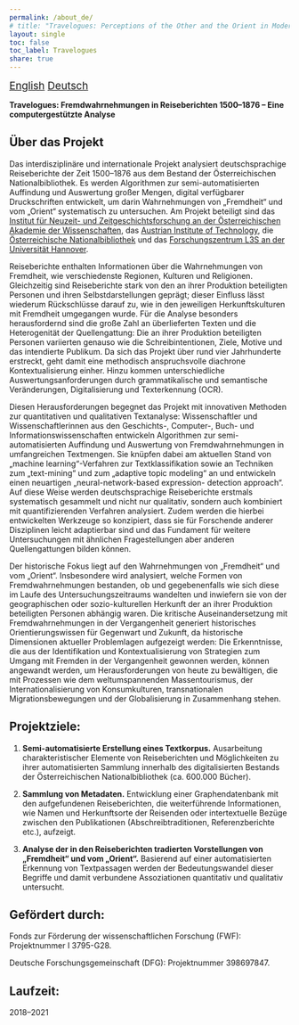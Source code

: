 ```yaml
---
permalink: /about_de/
# title: "Travelogues: Perceptions of the Other and the Orient in Modern Times. A Mixed-method Approach for the Analysis of Large-scale Travel Account Series."
layout: single
toc: false
toc_label: Travelogues
share: true
---
```


<i class="fas fa-language"></i><span style="font-size: 14pt;"> [English](/about/) [Deutsch](/about_de)</span>

**Travelogues: Fremdwahrnehmungen in Reiseberichten 1500–1876 – Eine computergestützte Analyse**

## Über das Projekt

Das interdisziplinäre und internationale Projekt analysiert deutschsprachige Reiseberichte der Zeit 1500–1876 aus dem 
Bestand der Österreichischen Nationalbibliothek. Es werden Algorithmen zur semi-automatisierten Auffindung und Auswertung 
großer Mengen, digital verfügbarer Druckschriften entwickelt, um darin Wahrnehmungen von „Fremdheit“ und vom „Orient“ 
systematisch zu untersuchen. Am Projekt beteiligt sind das [Institut für Neuzeit- und Zeitgeschichtsforschung an der 
Österreichischen Akademie der Wissenschaften](https://www.oeaw.ac.at/inz/), das [Austrian Institute of Technology](https://www.ait.ac.at/), 
die [Österreichische Nationalbibliothek](https://www.onb.ac.at/) und das [Forschungszentrum L3S 
an der Universität Hannover](https://www.l3s.de/).

Reiseberichte enthalten Informationen über die Wahrnehmungen von Fremdheit, wie verschiedenste Regionen, Kulturen und 
Religionen. Gleichzeitig sind Reiseberichte stark von den an ihrer Produktion beteiligten Personen und ihren 
Selbstdarstellungen geprägt; dieser Einfluss lässt wiederum Rückschlüsse darauf zu, wie in den jeweiligen 
Herkunftskulturen mit Fremdheit umgegangen wurde. Für die Analyse besonders herausfordernd sind die große Zahl an 
überlieferten Texten und die Heterogenität der Quellengattung: Die an ihrer Produktion beteiligten Personen variierten 
genauso wie die Schreibintentionen, Ziele, Motive und das intendierte Publikum. Da sich das Projekt über rund vier 
Jahrhunderte erstreckt, geht damit eine methodisch anspruchsvolle diachrone Kontextualisierung einher. Hinzu kommen 
unterschiedliche Auswertungsanforderungen durch grammatikalische und semantische Veränderungen, Digitalisierung und 
Texterkennung (OCR).

Diesen Herausforderungen begegnet das Projekt mit innovativen Methoden zur quantitativen und qualitativen Textanalyse: 
Wissenschaftler und Wissenschaftlerinnen aus den Geschichts-, Computer-, Buch- und Informationswissenschaften entwickeln 
Algorithmen zur semi-automatisierten Auffindung und Auswertung von Fremdwahrnehmungen in umfangreichen Textmengen. Sie 
knüpfen dabei am aktuellen Stand von „machine learning“-Verfahren zur Textklassifikation sowie an Techniken zum 
„text-mining“ und zum „adaptive topic modeling“ an und entwickeln einen neuartigen „neural-network-based expression-
detection approach“. Auf diese Weise werden deutschsprachige Reiseberichte erstmals systematisch gesammelt und nicht nur 
qualitativ, sondern auch kombiniert mit quantifizierenden Verfahren analysiert. Zudem werden die hierbei entwickelten 
Werkzeuge so konzipiert, dass sie für Forschende anderer Disziplinen leicht adaptierbar sind und das Fundament für 
weitere Untersuchungen mit ähnlichen Fragestellungen aber anderen Quellengattungen bilden können.

Der historische Fokus liegt auf den Wahrnehmungen von „Fremdheit“ und vom „Orient“. Insbesondere wird analysiert, welche 
Formen von Fremdwahrnehmungen bestanden, ob und gegebenenfalls wie sich diese im Laufe des Untersuchungszeitraums 
wandelten und inwiefern sie von der geographischen oder sozio-kulturellen Herkunft der an ihrer Produktion beteiligten 
Personen abhängig waren. Die kritische Auseinandersetzung mit Fremdwahrnehmungen in der Vergangenheit generiert 
historisches Orientierungswissen für Gegenwart und Zukunft, da historische Dimensionen aktueller Problemlagen aufgezeigt 
werden: Die Erkenntnisse, die aus der Identifikation und Kontextualisierung von Strategien zum Umgang mit Fremden in der 
Vergangenheit gewonnen werden, können angewandt werden, um Herausforderungen von heute zu bewältigen, die mit Prozessen 
wie dem weltumspannenden Massentourismus, der Internationalisierung von Konsumkulturen, transnationalen 
Migrationsbewegungen und der Globalisierung in Zusammenhang stehen.

## Projektziele:

1. **Semi-automatisierte Erstellung eines Textkorpus.** Ausarbeitung charakteristischer Elemente von Reiseberichten und 
Möglichkeiten zu ihrer automatisierten Sammlung innerhalb des digitalisierten Bestands der Österreichischen 
Nationalbibliothek (ca. 600.000 Bücher).

2. **Sammlung von Metadaten.** Entwicklung einer Graphendatenbank mit den aufgefundenen Reiseberichten, die weiterführende 
Informationen, wie Namen und Herkunftsorte der Reisenden oder intertextuelle Bezüge zwischen den Publikationen 
(Abschreibtraditionen, Referenzberichte etc.), aufzeigt.

3. **Analyse der in den Reiseberichten tradierten Vorstellungen von „Fremdheit“ und vom „Orient“.** Basierend auf einer 
automatisierten Erkennung von Textpassagen werden der Bedeutungswandel dieser Begriffe und damit verbundene Assoziationen 
quantitativ und qualitativ untersucht.

## Gefördert durch:

Fonds zur Förderung der wissenschaftlichen Forschung (FWF): Projektnummer I 3795-G28.

Deutsche Forschungsgemeinschaft (DFG): Projektnummer 398697847.

## Laufzeit:

2018–2021 